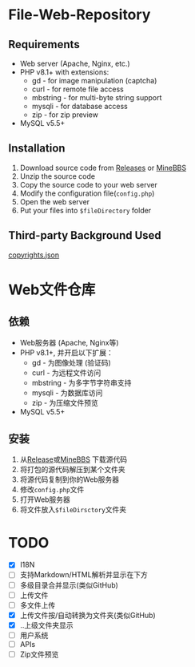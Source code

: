 # File-Web-Repository

## Requirements
- Web server (Apache, Nginx, etc.)
- PHP v8.1+ with extensions:
  - gd - for image manipulation (captcha)
  - curl - for remote file access
  - mbstring - for multi-byte string support
  - mysqli - for database access
  - zip - for zip preview
- MySQL v5.5+

## Installation
1. Download source code from [Releases](https://github.com/Jasonzyt/File-Web-Repository/releases) or [MineBBS](https://www.minebbs.com/threads/php-file-web-repository.5606/)
2. Unzip the source code
3. Copy the source code to your web server
4. Modify the configuration file(`config.php`)
5. Open the web server
6. Put your files into `$fileDirectory` folder

## Third-party Background Used
[copyrights.json](assets/img/backgrounds/copyrights.json)

# Web文件仓库

## 依赖
- Web服务器 (Apache, Nginx等)
- PHP v8.1+, 并开启以下扩展：
  - gd - 为图像处理 (验证码)
  - curl - 为远程文件访问
  - mbstring - 为多字节字符串支持
  - mysqli - 为数据库访问
  - zip - 为压缩文件预览
- MySQL v5.5+

## 安装
1. 从[Release](https://github.com/Jasonzyt/File-Web-Repository/releases)或[MineBBS](https://www.minebbs.com/threads/php-file-web-repository.5606/) 下载源代码
2. 将打包的源代码解压到某个文件夹
3. 将源代码复制到你的Web服务器
4. 修改`config.php`文件
5. 打开Web服务器
6. 将文件放入`$fileDirsctory`文件夹

# TODO
- [X] I18N
- [ ] 支持Markdown/HTML解析并显示在下方
- [ ] 多级目录合并显示(类似GitHub)
- [ ] 上传文件
- [ ] 多文件上传
- [X] 上传文件按/自动转换为文件夹(类似GitHub)
- [X] ..上级文件夹显示
- [ ] 用户系统
- [ ] APIs
- [ ] Zip文件预览